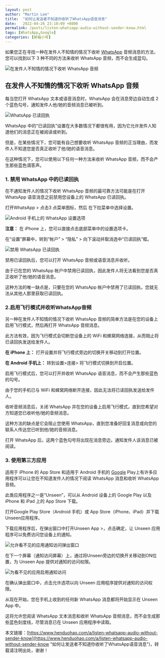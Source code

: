 ```yaml
---
layout: post  
author: "Martin Lee"  
title:  "如何让发送者不知道你收听了WhatsApp语音消息"  
date:   2022-04-26 23:10:09 +0800  
permalink: /posts/listen-whatsapp-audio-without-sender-know.html  
tags: [WhatsApp,Google]  
categories: [邮箱小号]  
---
```

如果您正在寻找一种在发件人不知情的情况下收听 [WhatsApp](https://www.henduohao.com/tag/whatsapp "WhatsApp Messenger（简称WhatsApp）是一款用于智能手机之间通讯的应用程序，支持iPhone手机和Android手机。可免费从发送手机短信转为使用WhatsApp程序，以发送和接收信息、图片、音频文件和视频信息。") 音频消息的方法，您可以找到以下 3 种不同的方法来收听 WhatsApp 音频，而不会生成蓝勾。

![在发件人不知情的情况下收听 WhatsApp 音频](https://p3-juejin.byteimg.com/tos-cn-i-k3u1fbpfcp/6fdd915942164d6a8ee8ca8cf101ef0c~tplv-k3u1fbpfcp-zoom-1.image)

## 在发件人不知情的情况下收听 WhatsApp 音频

每当您打开 WhatsApp 文本或语音消息时，WhatsApp 会在消息旁边自动生成 2 个蓝色勾号，通知发件人他/她的音频消息已被听到。

![WhatsApp 已读回执](https://p3-juejin.byteimg.com/tos-cn-i-k3u1fbpfcp/894a49cb3ecf49e6a2ac2ca65ea254f0~tplv-k3u1fbpfcp-zoom-1.image)

WhatsApp 中的“已读回执”设置在大多数情况下都很有用，因为它允许发件人知道他们的消息正在被阅读或听到。

但是，在某些情况下，您可能有自己想要收听 WhatsApp 音频的正当理由，而发件人不知道您是否真正收听了他/她的语音消息。

在这种情况下，您可以使用以下任何一种方法来收听 WhatsApp 音频，而不会产生那些蓝色滴答声。

### 1. 禁用 WhatsApp 中的已读回执

在不通知发件人的情况下收听 WhatsApp 音频的最可靠方法可能是在打开 WhatsApp 语音消息之前禁用您设备上的 WhatsApp 已读回执。

打开WhatsApp > 点击3 点菜单图标，然后 在下拉菜单中选择设置。

![Android 手机上的 WhatsApp 设置选项](https://p3-juejin.byteimg.com/tos-cn-i-k3u1fbpfcp/bba05de8c36449938f5d2083a1cc0fa7~tplv-k3u1fbpfcp-zoom-1.image)

**注意：** 在 iPhone 上，您可以直接点击底部菜单中的设置选项卡。

在“设置”屏幕中，转到“帐户” > “隐私” > 向下滚动并取消选中“已读回执”框。 

![禁用 WhatsApp 已读回执](https://p3-juejin.byteimg.com/tos-cn-i-k3u1fbpfcp/188f1460fdfb47c8b4002cb974d46efc~tplv-k3u1fbpfcp-zoom-1.image)

禁用已读回执后，您可以打开 WhatsApp 音频或语音消息并收听。

由于已在您的 WhatsApp 帐户中禁用已读回执，因此发件人将无法看到您是否真正收听了他/她的语音消息。

这种方法的唯一缺点是，只要在您的 WhatsApp 帐户中禁用了已读回执，您就无法从其他人那里获取已读回执。

### 2.启用飞行模式并收听WhatsApp音频

另一种在发件人不知情的情况下收听 WhatsApp 音频的简单方法是在您的设备上启用飞行模式，然后再打开 WhatsApp 音频消息。

此方法有效，因为飞行模式会切断您设备上的 WiFi 和蜂窝网络连接，从而阻止将已读回执发送给发件人。

**在 iPhone 上：** 打开设置并将飞行模式旁边的切换开关移动到打开位置。

**在 Android 手机上：** 转到设置>连接> 将飞行模式切换到开启位置。

启用飞行模式后，您可以打开并收听 WhatsApp 语音消息，而不会产生那些蓝色的勾号。

由于您的手机已与 WiFi 和蜂窝网络断开连接，因此无法将已读回执发送给发件人。

收听音频消息后，关闭 WhatsApp 并在您的设备上启用飞行模式，直到您希望对方知道您已收听他/她的音频消息。

这种方法的缺点是它会阻止您使用 WhatsApp，直到您准备好回复消息或向您的联系人传达您已听到他/她的音频消息。

打开 WhatsApp 后，这两个蓝色勾号将出现在消息旁边，通知发件人该消息已被阅读。

### 3. 使用第三方应用

适用于 iPhone 的 App Store 和适用于 Android 手机的 [Google](https://www.henduohao.com/tag/google "Google（中文譯名：谷歌）為Alphabet（字母控股）的子公司，业务范围涵盖互联网广告、互联网搜索、云计算等领域，全球最大的搜索引擎。") Play上有许多应用程序可以让您在不知道发件人的情况下阅读 WhatsApp 消息和收听 WhatsApp 音频。

此类应用程序之一是“Unseen”，可以从 Android 设备上的 Google Play 以及 iPhone 和 iPad 上的 App Store 下载。

打开Google Play Store（Android 手机）或 App Store（iPhone、iPad）并下载Unseen应用程序。

下载应用程序后，在弹出窗口中打开Unseen App >，点击确定，让 Unseen 应用程序可以免费访问您设备上的通知。

![允许看不见的应用通知访问弹出窗口](https://p3-juejin.byteimg.com/tos-cn-i-k3u1fbpfcp/92d6933349e14297b36a0049e4af9480~tplv-k3u1fbpfcp-zoom-1.image)

在下一个屏幕（通知访问屏幕）上，通过将Unseen旁边的切换开关移动到ON位置，为 Unseen App 提供对通知的访问权限。

![为看不见的应用启用通知访问](https://p3-juejin.byteimg.com/tos-cn-i-k3u1fbpfcp/8cbda2e624e54cdfbfda31fdee87e8a0~tplv-k3u1fbpfcp-zoom-1.image)

在确认弹出窗口中，点击允许选项以向 Unseen 应用程序提供对通知的访问权限。

从现在开始，您在手机上收到的任何新 WhatsApp 消息都将开始显示在 Unseen App 中。

这将允许您阅读 WhatsApp 文本消息和收听 WhatsApp 音频消息，而不会生成那些蓝色刻度线，尽管消息已在 Unseen 应用程序中读取。

本文链接：[https://www.henduohao.com/a/listen-whatsapp-audio-without-sender-know](https://www.henduohao.com/a/listen-whatsapp-audio-without-sender-know "如何让发送者不知道你收听了WhatsApp语音消息")，转载请注明出处，谢谢！